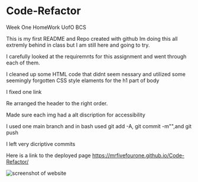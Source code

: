 # Code-Refactor
Week One HomeWork UofO BCS

This is my first README and Repo created with github 
Im doing this all extremly behind in class but I am still here and going to try.

I carefully looked at the requiremnts for this assignment and went through each of them.

I cleaned up some HTML code that didnt seem nessary and utilized some seemingly forgotten CSS style elaments for the h1 part of body

I fixed one link

Re arranged the header to the right order.

Made sure each img had a alt discription for accessibility

I used one main branch and in bash used git add -A, git commit -m"",and git push

I left very dicriptive commits

Here is a link to the deployed page https://mrfivefourone.github.io/Code-Refactor/

![screenshot of website](/Code-Refactor/assets/images/Screenshot-for-code-refactor-readme.jpg "screenshot of website")